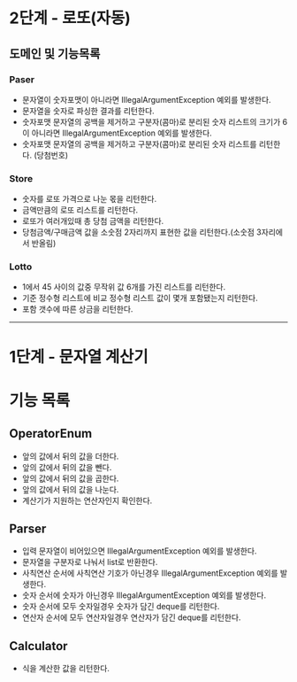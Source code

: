 # 2단계 - 로또(자동)

## 도메인 및 기능목록

### Paser
- 문자열이 숫자포맷이 아니라면 IllegalArgumentException 예외를 발생한다.
- 문자열을 숫자로 파싱한 결과를 리턴한다.
- 숫자포맷 문자열의 공백을 제거하고 구분자(콤마)로 분리된 숫자 리스트의 크기가 6이 아니라면 IllegalArgumentException 예외를 발생한다.
- 숫자포맷 문자열의 공백을 제거하고 구분자(콤마)로 분리된 숫자 리스트를 리턴한다. (당첨번호)

### Store
- 숫자를 로또 가격으로 나눈 몫을 리턴한다.
- 금액만큼의 로또 리스트를 리턴한다.
- 로또가 여러개있때 총 당첨 금액을 리턴한다.
- 당첨금액/구매금액 값을 소숫점 2자리까지 표현한 값을 리턴한다.(소숫점 3자리에서 반올림)
### Lotto
- 1에서 45 사이의 값중 무작위 값 6개를 가진 리스트를 리턴한다.
- 기준 정수형 리스트에 비교 정수형 리스트 값이 몇개 포함됐는지 리턴한다.
- 포함 갯수에 따른 상금을 리턴한다.


---------

# 1단계 - 문자열 계산기

# 기능 목록
## OperatorEnum
- 앞의 값에서 뒤의 값을 더한다.
- 앞의 값에서 뒤의 값을 뺀다.
- 앞의 값에서 뒤의 값을 곱한다.
- 앞의 값에서 뒤의 값을 나눈다.
- 계산기가 지원하는 연산자인지 확인한다.

## Parser
- 입력 문자열이 비어있으면 IllegalArgumentException 예외를 발생한다.
- 문자열을 구분자로 나눠서 list로 반환한다.
- 사칙연산 순서에 사칙연산 기호가 아닌경우 IllegalArgumentException 예외를 발생한다.
- 숫자 순서에 숫자가 아닌경우 IllegalArgumentException 예외를 발생한다.
- 숫자 순서에 모두 숫자일경우 숫자가 담긴 deque를 리턴한다.
- 연산자 순서에 모두 연산자일경우 연산자가 담긴 deque를 리턴한다.

## Calculator
- 식을 계산한 값을 리턴한다.